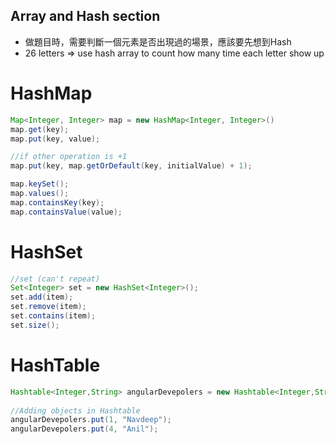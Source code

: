 ## Array and Hash section

- 做題目時，需要判斷一個元素是否出現過的場景，應該要先想到Hash
- 26 letters ⇒ use hash array to count how many time each letter show up

# HashMap

```java
Map<Integer, Integer> map = new HashMap<Integer, Integer>()
map.get(key);
map.put(key, value);

//if other operation is +1
map.put(key, map.getOrDefault(key, initialValue) + 1);

map.keySet();
map.values();
map.containsKey(key);
map.containsValue(value);
```

# HashSet
```java
//set (can't repeat)
Set<Integer> set = new HashSet<Integer>();
set.add(item);
set.remove(item);
set.contains(item);
set.size();
```

# HashTable
```java
Hashtable<Integer,String> angularDevepolers = new Hashtable<Integer,String>();
 
//Adding objects in Hashtable
angularDevepolers.put(1, "Navdeep");
angularDevepolers.put(4, "Anil");
```
